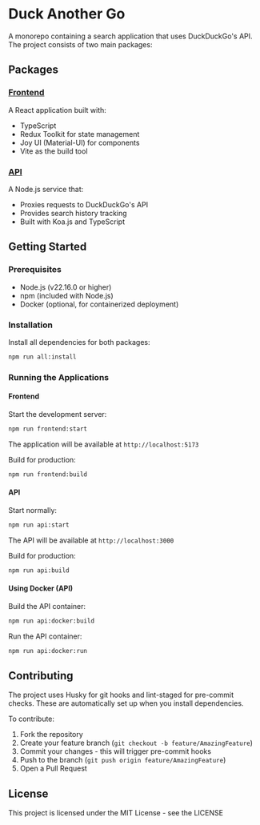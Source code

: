 # Duck Another Go

A monorepo containing a search application that uses DuckDuckGo's API. The project consists of two main packages:

## Packages

### [Frontend](packages/frontend/README.md)
A React application built with:
- TypeScript
- Redux Toolkit for state management 
- Joy UI (Material-UI) for components
- Vite as the build tool

### [API](packages/api/README.md) 
A Node.js service that:
- Proxies requests to DuckDuckGo's API
- Provides search history tracking
- Built with Koa.js and TypeScript

## Getting Started

### Prerequisites

- Node.js (v22.16.0 or higher)
- npm (included with Node.js)
- Docker (optional, for containerized deployment)

### Installation

Install all dependencies for both packages:

```bash
npm run all:install
```

### Running the Applications

#### Frontend
Start the development server:
```bash
npm run frontend:start
```
The application will be available at `http://localhost:5173`

Build for production:
```bash
npm run frontend:build
```

#### API
Start normally:
```bash
npm run api:start
```
The API will be available at `http://localhost:3000`

Build for production:
```bash
npm run api:build
```

#### Using Docker (API)
Build the API container:
```bash
npm run api:docker:build
```

Run the API container:
```bash
npm run api:docker:run
```

## Contributing

The project uses Husky for git hooks and lint-staged for pre-commit checks. These are automatically set up when you install dependencies.

To contribute:

1. Fork the repository
2. Create your feature branch (`git checkout -b feature/AmazingFeature`)
3. Commit your changes - this will trigger pre-commit hooks
4. Push to the branch (`git push origin feature/AmazingFeature`)
5. Open a Pull Request

## License

This project is licensed under the MIT License - see the LICENSE